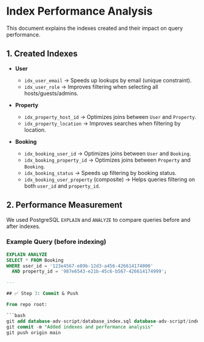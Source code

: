 # Index Performance Analysis

This document explains the indexes created and their impact on query performance.

## 1. Created Indexes
- **User**
  - `idx_user_email` → Speeds up lookups by email (unique constraint).
  - `idx_user_role` → Improves filtering when selecting all hosts/guests/admins.

- **Property**
  - `idx_property_host_id` → Optimizes joins between `User` and `Property`.
  - `idx_property_location` → Improves searches when filtering by location.

- **Booking**
  - `idx_booking_user_id` → Optimizes joins between `User` and `Booking`.
  - `idx_booking_property_id` → Optimizes joins between `Property` and `Booking`.
  - `idx_booking_status` → Speeds up filtering by booking status.
  - `idx_booking_user_property` (composite) → Helps queries filtering on both `user_id` and `property_id`.

## 2. Performance Measurement
We used PostgreSQL `EXPLAIN` and `ANALYZE` to compare queries before and after indexes.

### Example Query (before indexing)
```sql
EXPLAIN ANALYZE
SELECT * FROM Booking
WHERE user_id = '123e4567-e89b-12d3-a456-426614174000'
  AND property_id = '987e6543-e21b-45c6-b567-426614174999';

---

## ✅ Step 3: Commit & Push

From repo root:

```bash
git add database-adv-script/database_index.sql database-adv-script/index_performance.md
git commit -m "Added indexes and performance analysis"
git push origin main
